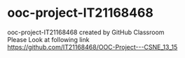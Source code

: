 # ooc-project-IT21168468
ooc-project-IT21168468 created by GitHub Classroom \
Please Look at following link \
https://github.com/IT21168468/OOC-Project---CSNE_13_15
